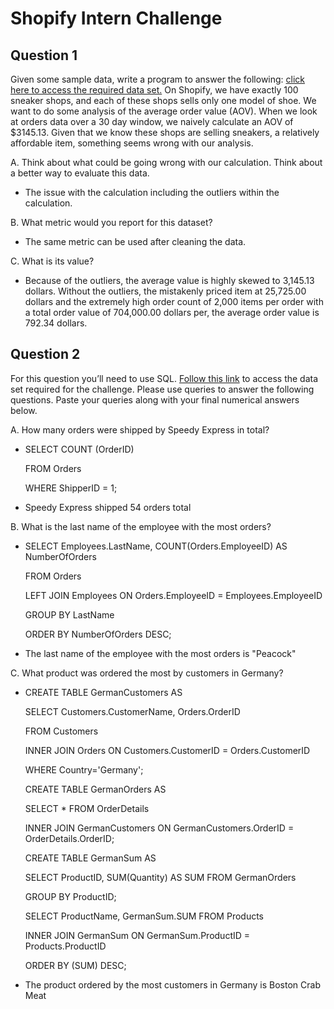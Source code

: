 # Shopify Intern Challenge

## Question 1 

Given some sample data, write a program to answer the following: [click here to access the required data set.](https://docs.google.com/spreadsheets/d/16i38oonuX1y1g7C_UAmiK9GkY7cS-64DfiDMNiR41LM/edit#gid=0) On Shopify, we have exactly 100 sneaker shops, and each of these shops sells only one model of shoe. We want to do some analysis of the average order value (AOV). When we look at orders data over a 30 day window, we naively calculate an AOV of $3145.13. Given that we know these shops are selling sneakers, a relatively affordable item, something seems wrong with our analysis. 

A. Think about what could be going wrong with our calculation. Think about a better way to evaluate this data. 
  
  - The issue with the calculation including the outliers within the calculation.

B. What metric would you report for this dataset?

  - The same metric can be used after cleaning the data.

C. What is its value?

  - Because of the outliers, the average value is highly skewed to 3,145.13 dollars. Without the outliers, the mistakenly priced item at 25,725.00 dollars and the extremely high order count of 2,000 items per order with a total order value of 704,000.00 dollars per, the average order value is 792.34 dollars.

## Question 2 

For this question you’ll need to use SQL. [Follow this link](https://www.w3schools.com/SQL/TRYSQL.ASP?FILENAME=TRYSQL_SELECT_ALL) to access the data set required for the challenge. Please use queries to answer the following questions. Paste your queries along with your final numerical answers below.

A. How many orders were shipped by Speedy Express in total?

  - SELECT COUNT (OrderID)
    
    FROM Orders
    
    WHERE ShipperID = 1;

  - Speedy Express shipped 54 orders total

B. What is the last name of the employee with the most orders?

  - SELECT Employees.LastName, COUNT(Orders.EmployeeID) AS NumberOfOrders
    
    FROM Orders
    
    LEFT JOIN Employees ON Orders.EmployeeID = Employees.EmployeeID
    
    GROUP BY LastName
    
    ORDER BY NumberOfOrders DESC;
    
  - The last name of the employee with the most orders is "Peacock"

C. What product was ordered the most by customers in Germany?

  - CREATE TABLE GermanCustomers AS
    
    SELECT Customers.CustomerName, Orders.OrderID
    
    FROM Customers
    
    INNER JOIN Orders ON Customers.CustomerID = Orders.CustomerID 
    
    WHERE Country='Germany';
    
    CREATE TABLE GermanOrders AS
    
    SELECT * FROM OrderDetails

    INNER JOIN GermanCustomers ON GermanCustomers.OrderID = OrderDetails.OrderID;
    
    CREATE TABLE GermanSum AS
    
    SELECT ProductID, SUM(Quantity) AS SUM FROM GermanOrders
    
    GROUP BY ProductID;
    
    SELECT ProductName, GermanSum.SUM FROM Products
   
    INNER JOIN GermanSum ON GermanSum.ProductID = Products.ProductID
    
    ORDER BY (SUM) DESC;
    
   - The product ordered by the most customers in Germany is Boston Crab Meat
